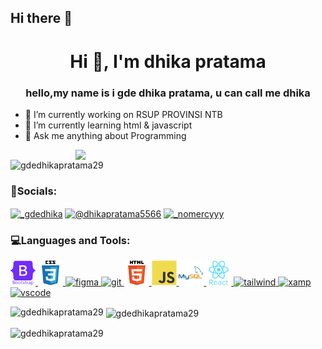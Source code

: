 ## Hi there 👋


<h1 align="center">Hi 👋, I'm dhika pratama</h1>
<h3 align="center">hello,my name is i gde dhika pratama, u can call me dhika</h3>


- 🔭 I’m currently working on RSUP PROVINSI NTB
- 🌱 I’m currently learning html & javascript
- 💬 Ask me anything about Programming


<img align="right" width="400" src="https://camo.githubusercontent.com/4d9f5ecceb711eec6e2018f38a5677dc657c9738d4a65ba3b928c41c0a45b439/68747470733a2f2f6d69726f2e6d656469756d2e636f6d2f6d61782f313336302f302a37513379765349765f7430696f4a2d5a2e676966">

<p align="left"> <img src="https://komarev.com/ghpvc/?username=gdedhikapratama29&label=Profile%20views&color=0e75b6&style=flat" alt="gdedhikapratama29" /> </p>

<h3 align="left">📱Socials:</h3>
<p align="left">
<a href="https://instagram.com/_gdedhika" target="blank"><img align="center" src="https://raw.githubusercontent.com/rahuldkjain/github-profile-readme-generator/master/src/images/icons/Social/instagram.svg" alt="_gdedhika" height="30" width="40" /></a>
<a href="https://www.youtube.com/c/@dhikapratama5566" target="blank"><img align="center" src="https://raw.githubusercontent.com/rahuldkjain/github-profile-readme-generator/master/src/images/icons/Social/youtube.svg" alt="@dhikapratama5566" height="30" width="40" /></a>
<a href="https://discord.gg/_nomercyyy" target="blank"><img align="center" src="https://raw.githubusercontent.com/rahuldkjain/github-profile-readme-generator/master/src/images/icons/Social/discord.svg" alt="_nomercyyy" height="30" width="40" /></a>
</p>

<h3 align="left">💻Languages and Tools:</h3>
<p align="left"> <a href="https://getbootstrap.com" target="_blank" rel="noreferrer"> <img src="https://raw.githubusercontent.com/devicons/devicon/master/icons/bootstrap/bootstrap-plain-wordmark.svg" alt="bootstrap" width="40" height="40"/> </a> <a href="https://www.w3schools.com/css/" target="_blank" rel="noreferrer"> <img src="https://raw.githubusercontent.com/devicons/devicon/master/icons/css3/css3-original-wordmark.svg" alt="css3" width="40" height="40"/> </a> <a href="https://www.figma.com/" target="_blank" rel="noreferrer"> <img src="https://www.vectorlogo.zone/logos/figma/figma-icon.svg" alt="figma" width="40" height="40"/> </a> <a href="https://git-scm.com/" target="_blank" rel="noreferrer"> <img src="https://www.vectorlogo.zone/logos/git-scm/git-scm-icon.svg" alt="git" width="40" height="40"/> </a> <a href="https://www.w3.org/html/" target="_blank" rel="noreferrer"> <img src="https://raw.githubusercontent.com/devicons/devicon/master/icons/html5/html5-original-wordmark.svg" alt="html5" width="40" height="40"/> </a> <a href="https://developer.mozilla.org/en-US/docs/Web/JavaScript" target="_blank" rel="noreferrer"> <img src="https://raw.githubusercontent.com/devicons/devicon/master/icons/javascript/javascript-original.svg" alt="javascript" width="40" height="40"/> </a> <a href="https://www.mysql.com/" target="_blank" rel="noreferrer"> <img src="https://raw.githubusercontent.com/devicons/devicon/master/icons/mysql/mysql-original-wordmark.svg" alt="mysql" width="40" height="40"/> </a> <a href="https://reactjs.org/" target="_blank" rel="noreferrer"> <img src="https://raw.githubusercontent.com/devicons/devicon/master/icons/react/react-original-wordmark.svg" alt="react" width="40" height="40"/> </a> <a href="https://tailwindcss.com/" target="_blank" rel="noreferrer"> <img src="https://www.vectorlogo.zone/logos/tailwindcss/tailwindcss-icon.svg" alt="tailwind" width="40" height="40"/> </a> 
<a href="https://www.apachefriends.org/download.html" target="_blank" rel="noreferrer"> <img src="https://www.svgrepo.com/show/354575/xampp.svg" alt="xamp" width="40" height="40"/> </a> 
<a href="https://code.visualstudio.com/docs" target="_blank"> <img src="https://www.svgrepo.com/show/342347/visual-studio-code.svg" alt="vscode" width="40" height="40"/>   </a>
</p>

<p><img align="left" src="https://github-readme-stats.vercel.app/api/top-langs?username=gdedhikapratama29&show_icons=true&locale=en&layout=compact" alt="gdedhikapratama29" /></p>

<p>&nbsp;<img align="center" src="https://github-readme-stats.vercel.app/api?username=gdedhikapratama29&show_icons=true&locale=en" alt="gdedhikapratama29" /></p>

<p><img align="center" src="https://github-readme-streak-stats.herokuapp.com/?user=gdedhikapratama29&" alt="gdedhikapratama29" /></p>
